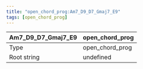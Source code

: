 ```yaml
---
title: "open_chord_prog:Am7_D9_D7_Gmaj7_E9"
tags: [open_chord_prog]
---
```


|Am7_D9_D7_Gmaj7_E9|open_chord_prog|
|---|---|
|Type|open_chord_prog|
|Root string|undefined|

